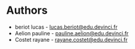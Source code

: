 # Authors
* beriot lucas - lucas.beriot@edu.devinci.fr
* Aelion pauline - pauline.aelion@edu.devinci.fr
* Costet rayane - rayane.costet@edu.devinci.fr
